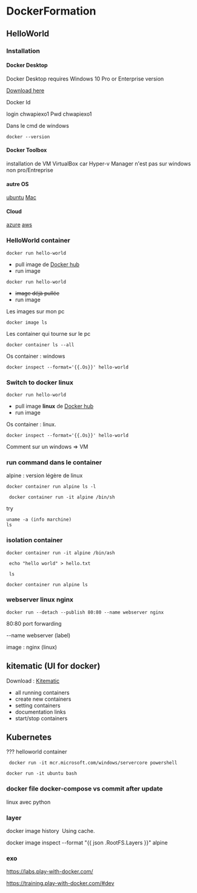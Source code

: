 # DockerFormation
## HelloWorld
### Installation 

#### Docker Desktop
Docker Desktop requires Windows 10 Pro or Enterprise version

[Download here](https://hub.docker.com/?overlay=onboarding)

Docker Id

login chwapiexo1 Pwd chwapiexo1


Dans le cmd de windows 
```
docker --version
```
#### Docker Toolbox 

installation de VM VirtualBox car Hyper-v Manager n'est pas sur windows non pro/Entreprise

#### autre OS 
[ubuntu](https://hub.docker.com/editions/community/docker-ce-server-ubuntu)
[Mac](https://hub.docker.com/editions/community/docker-ce-desktop-mac)
 #### Cloud 
 [azure](https://hub.docker.com/editions/community/docker-ce-azure)
 [aws](https://hub.docker.com/editions/community/docker-ce-aws)


### HelloWorld container

```
docker run hello-world
```
* pull image de [Docker hub](https://hub.docker.com/search?q=hello-world&type=image) 
* run image

```
docker run hello-world
```
* ~~image déjà pullée~~
* run image 

Les images sur mon pc 
```
docker image ls
```
Les container qui tourne sur le pc
```
docker container ls --all
```

Os container : windows
```
docker inspect --format='{{.Os}}' hello-world
```


### Switch to docker linux

```
docker run hello-world
```
* pull image **linux** de [Docker hub](https://hub.docker.com/search?q=hello-world&type=image) 
* run image


Os container : linux.

```
docker inspect --format='{{.Os}}' hello-world
```
Comment sur un windows => VM

### run command dans le container
alpine : version légère de linux
```
docker container run alpine ls -l
```
```
 docker container run -it alpine /bin/sh
```

try
```
uname -a (info marchine)
ls
```

### isolation container 
```
docker container run -it alpine /bin/ash
```
```
 echo "hello world" > hello.txt

 ls
```
```
docker container run alpine ls
```
### webserver linux nginx

```
docker run --detach --publish 80:80 --name webserver nginx
```
80:80 port forwarding 

--name webserver (label)

image : nginx (linux)

## kitematic (UI for docker)

Download : [Kitematic](https://kitematic.com/)

* all running containers 
* create new containers
* setting containers
* documentation links
* start/stop containers

## Kubernetes

??? helloworld container
```
 docker run -it mcr.microsoft.com/windows/servercore powershell
 ```
 
 ```
 docker run -it ubuntu bash
 ```
 
 ### docker file docker-compose vs commit after update 

linux avec python 

### layer 


docker image history <image ID>
Using cache.

docker image inspect --format "{{ json .RootFS.Layers }}" alpine

### exo 

https://labs.play-with-docker.com/


https://training.play-with-docker.com/#dev
